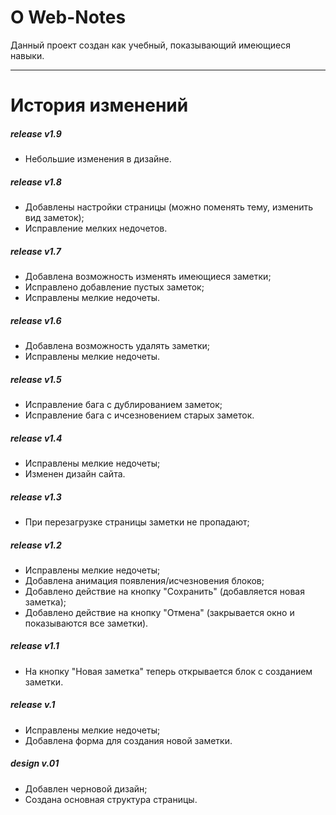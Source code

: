 # О Web-Notes
Данный проект создан как учебный, показывающий имеющиеся навыки.
***
# История изменений
##### release v1.9
* Небольшие изменения в дизайне.

##### release v1.8
* Добавлены настройки страницы (можно поменять тему, изменить вид заметок);
* Исправление мелких недочетов.

##### release v1.7
* Добавлена возможность изменять имеющиеся заметки;
* Исправлено добавление пустых заметок;
* Исправлены мелкие недочеты.

##### release v1.6
* Добавлена возможность удалять заметки;
* Исправлены мелкие недочеты.

##### release v1.5
* Исправление бага с дублированием заметок;
* Исправление бага с ичсезновением старых заметок.

##### release v1.4
* Исправлены мелкие недочеты;
* Изменен дизайн сайта.

##### release v1.3
* При перезагрузке страницы заметки не пропадают;

##### release v1.2
* Исправлены мелкие недочеты;
* Добавлена анимация появления/исчезновения блоков;
* Добавлено действие на кнопку "Сохранить" (добавляется новая заметка);
* Добавлено действие на кнопку "Отмена" (закрывается окно и показываются все заметки).

##### release v1.1
* На кнопку "Новая заметка" теперь открывается блок с созданием заметки.

##### release v.1
* Исправлены мелкие недочеты;
* Добавлена форма для создания новой заметки.

##### design v.01
* Добавлен черновой дизайн;
* Создана основная структура страницы.


